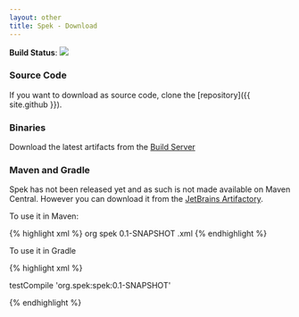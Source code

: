 ```yaml
---
layout: other
title: Spek - Download
---
```


**Build Status**:
<a href="http://teamcity.jetbrains.com/viewType.html?buildTypeId=Spek_BuildAndTests">
<img src="http://teamcity.jetbrains.com/app/rest/builds/buildType:(id:Spek_BuildAndTests)/statusIcon"/>
</a>

### Source Code

If you want to download as source code, clone the [repository]({{ site.github }}).

### Binaries

Download the latest artifacts from the [Build Server](http://teamcity.jetbrains.com/viewType.html?buildTypeId=Spek_BuildAndTests)

### Maven and Gradle

Spek has not been released yet and as such is not made available on Maven Central. However you can download it from the [JetBrains Artifactory](http://repository.jetbrains.com).

To use it in Maven:

{% highlight xml %}
<dependency>
    <groupId>org</groupId>
    <artifactId>spek</artifactId>
    <version>0.1-SNAPSHOT</version>
    <type>.xml</type>
</dependency>
{% endhighlight %}

To use it in Gradle

{% highlight xml %}

testCompile 'org.spek:spek:0.1-SNAPSHOT'

{% endhighlight %}




